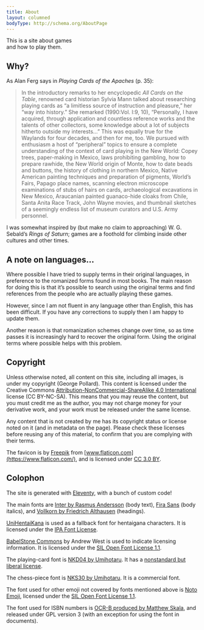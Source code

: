 ```yaml
---
title: About
layout: columned
bodyType: http://schema.org/AboutPage
---
```


<article>

<p className="lead text-center">This is a site about games<br />and how to play them.</p>

## Why?
As Alan Ferg says in <cite>Playing Cards of the Apaches</cite> (p. 35):

> In the introductory remarks to her encyclopedic <em>All Cards on the
> Table</em>, renowned card historian Sylvia Mann talked about researching
> playing cards as “a limitless source of instruction and pleasure,” her “way
> into history.” She remarked (1990:Vol. I:9, 10), “Personally, I have acquired,
> through application and countless reference works and the talents of other
> collectors, some knowledge about a lot of subjects hitherto outside my
> interests…” This was equally true for the Waylands for four decades, and then
> for me, too. We pursued with enthusiasm a host of “peripheral” topics to
> ensure a complete understanding of the context of card playing in the New
> World: Copey trees, paper-making in Mexico, laws prohibiting gambling, how to
> prepare rawhide, the New World origin of Monte, how to date beads and buttons,
> the history of clothing in northern Mexico, Native American painting
> techniques and preparation of pigments, World’s Fairs, Papago place names,
> scanning electron microscope examinations of stubs of hairs on cards,
> archaeological excavations in New Mexico, Araucanian painted guanaco-hide
> cloaks from Chile, Santa Anita Race Track, John Wayne movies, and thumbnail
> sketches of a seemingly endless list of museum curators and U.S. Army
> personnel.

I was somewhat inspired by (but make no claim to approaching) W. G. Sebald’s
<cite>Rings of Saturn</cite>; games are a foothold for climbing inside other
cultures and other times.

## A note on languages…

Where possible I have tried to supply terms in their original languages, in
preference to the romanized forms found in most books. The main reason for doing
this is that it’s possible to search using the original terms and find
references from the people who are actually playing these games.

However, since I am not fluent in any language other than English, this has been
difficult. If you have any corrections to supply then I am happy to update them.

Another reason is that romanization schemes change over time, so as time passes
it is increasingly hard to recover the original form. Using the original terms
where possible helps with this problem.

## Copyright

Unless otherwise noted, all content on this site, including all images, is under
my copyright (George Pollard). This content is licensed under the Creative
Commons [Attribution-NonCommercial-ShareAlike 4.0
International](https://creativecommons.org/licenses/by-nc-sa/4.0/) license (CC
BY-NC-SA). This means that you may reuse the content, but you must credit me as
the author, you may not charge money for your derivative work, and your work
must be released under the same license.

Any content that is not created by me has its copyright status or license noted
on it (and in metadata on the page). Please check these licenses before reusing
any of this material, to confirm that you are complying with their terms.

The favicon is by [Freepik](https://www.freepik.com/) from
[www.flaticon.com](https://www.flaticon.com/), and is licensed under [CC 3.0
BY](http://creativecommons.org/licenses/by/3.0/).

## Colophon

The site is generated with [Eleventy](https://www.11ty.dev/), with a bunch of custom code!

The main fonts are [Inter by Rasmus Andersson](https://rsms.me/inter/) (body text),
[Fira Sans](https://github.com/bBoxType/FiraSans) (body italics), and
[Vollkorn by Friedrich Althausen](http://vollkorn-typeface.com/) (headings).

[UniHentaiKana](https://wakufactory.jp/densho/font/hentai/) is used as a
fallback font for <span lang="ja-Latn">hentaigana</span> characters. It is
licensed under the [IPA Font License](https://opensource.org/licenses/IPA).

[BabelStone Commons](https://www.babelstone.co.uk/Fonts/) by Andrew West is used
to indicate licensing information. It is licensed under the [SIL Open Font
License 1.1](https://scripts.sil.org/OFL).

The playing-card font is [NKD04 by Umihotaru](https://umihotaru.work/). It has a
[nonstandard but liberal license](https://umihotaru.work/faq.txt).

The chess-piece font is [NKS30 by Umihotaru](https://booth.pm/ja/items/1949217).
It is a commercial font.

The font used for other emoji not covered by fonts mentioned above is [Noto
Emoji](https://fonts.google.com/noto/specimen/Noto+Emoji/about), licensed under
the [SIL Open Font
License 1.1](https://scripts.sil.org/cms/scripts/page.php?site_id=nrsi&id=OFL).

The font used for ISBN numbers is [OCR-B produced by Matthew
Skala](https://tsukurimashou.osdn.jp/ocr.php.en), and released under GPL version
3 (with an exception for using the font in documents).

</article>
